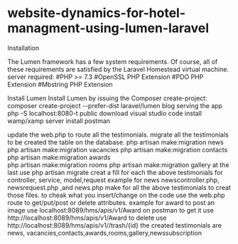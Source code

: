 # website-dynamics-for-hotel-managment-using-lumen-laravel
Installation

The Lumen framework has a few system requirements. Of course, all of these requirements are satisfied by the Laravel Homestead virtual machine.
server required:
#PHP >= 7.3
#OpenSSL PHP Extension
#PDO PHP Extension
#Mbstring PHP Extension

Install Lumen
Install Lumen by issuing the Composer create-project:
     composer create-project --prefer-dist laravel/lumen blog
     serving the app
     php -S localhost:8080-t public
 download visual studio code
 install wamp/xamp server
 install postman
 
update the web.php to route all the testimonials.
migrate all the testimonials to be created the table on the database.
php artisan make:migration news
php artisan make:migration vacancies
php artisan make:migration contacts
php artisan make:migration awards  
php artisan make:migration rooms
php artisan make:migration gallery 
at the last use      php artisan migrate
creat a fill for each the above testimonials for controller, service, model,request
 example for news newscontroller.php, newsrequest.php ,and news.php
 make for all the above testimonials to creat those files.
 to cheak what you insert/change on the code use the web.php route to get/put/post or delete attributes.
 example for award to post an image use localhost:8089/hms/apis/v1/Award on postman
                    to get it use http://localhost:8089/hms/apis/v1/Award
                    to delete use http://localhost:8089/hms/apis/v1//trash/{id}
 the created testimonials are news, vacancies,contacts,awards,rooms,gallery,newssubscription
 






